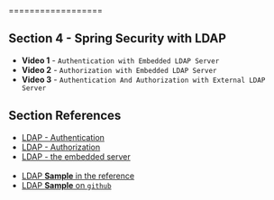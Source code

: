 ==================

## Section 4 - Spring Security with LDAP

- **Video 1** - `Authentication with Embedded LDAP Server`
- **Video 2** - `Authorization with Embedded LDAP Server`
- **Video 3** - `Authentication And Authorization with External LDAP Server`


## Section References
- [LDAP - Authentication](http://static.springsource.org/spring-security/site/docs/3.1.x/reference/springsecurity-single.html#ldap)
- [LDAP - Authorization](http://static.springsource.org/spring-security/site/docs/3.1.x/reference/springsecurity-single.html#d0e6466) 
- [LDAP - the embedded server](http://static.springsource.org/spring-security/site/docs/3.1.x/reference/springsecurity-single.html#d0e6418) 
<br/><br/>
- [LDAP **Sample** in the reference](static.springsource.org/spring-security/site/docs/3.1.x/reference/springsecurity-single.html#ldap-sample)
- [LDAP **Sample** on `github`](https://github.com/SpringSource/spring-security/tree/master/samples/ldap)
